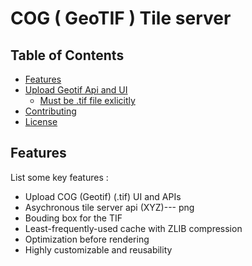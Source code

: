 # COG ( GeoTIF ) Tile server

## Table of Contents

- [Features](#features)
- [Upload Geotif Api and UI](#getting-started)
  - [Must be .tif file exlicitly](#prerequisites)
- [Contributing](#contributing)
- [License](#license)

## Features

List some key features :

- Upload COG (Geotif) (.tif) UI and APIs
- Asychronous tile server api (XYZ)--- png
- Bouding box for the TIF
- Least-frequently-used cache with ZLIB compression
- Optimization before rendering
- Highly customizable and reusability
